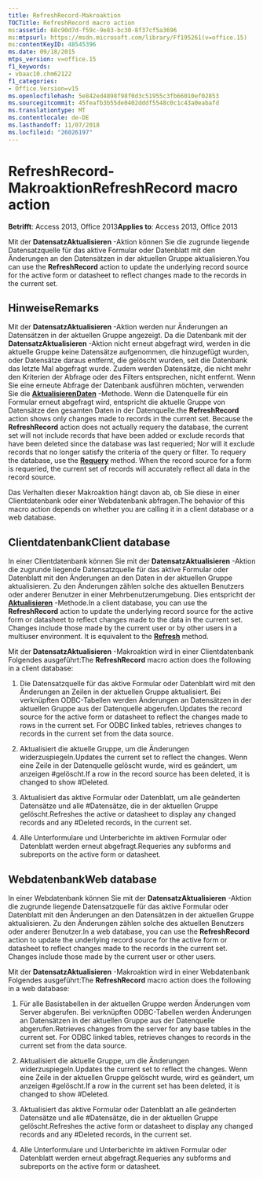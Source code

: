```yaml
---
title: RefreshRecord-Makroaktion
TOCTitle: RefreshRecord macro action
ms:assetid: 68c90d7d-f59c-9e83-bc30-8f37cf5a3696
ms:mtpsurl: https://msdn.microsoft.com/library/Ff195261(v=office.15)
ms:contentKeyID: 48545396
ms.date: 09/18/2015
mtps_version: v=office.15
f1_keywords:
- vbaac10.chm62122
f1_categories:
- Office.Version=v15
ms.openlocfilehash: 5e842ed4898f98f0d3c51955c3fb66010ef02853
ms.sourcegitcommit: 45feafb3b55de0402dddf5548c0c1c43a0eabafd
ms.translationtype: MT
ms.contentlocale: de-DE
ms.lasthandoff: 11/07/2018
ms.locfileid: "26026197"
---
```

# <a name="refreshrecord-macro-action"></a><span data-ttu-id="c79c4-102">RefreshRecord-Makroaktion</span><span class="sxs-lookup"><span data-stu-id="c79c4-102">RefreshRecord macro action</span></span>


<span data-ttu-id="c79c4-103">**Betrifft**: Access 2013, Office 2013</span><span class="sxs-lookup"><span data-stu-id="c79c4-103">**Applies to**: Access 2013, Office 2013</span></span>

<span data-ttu-id="c79c4-104">Mit der **DatensatzAktualisieren** -Aktion können Sie die zugrunde liegende Datensatzquelle für das aktive Formular oder Datenblatt mit den Änderungen an den Datensätzen in der aktuellen Gruppe aktualisieren.</span><span class="sxs-lookup"><span data-stu-id="c79c4-104">You can use the **RefreshRecord** action to update the underlying record source for the active form or datasheet to reflect changes made to the records in the current set.</span></span>

## <a name="remarks"></a><span data-ttu-id="c79c4-105">Hinweise</span><span class="sxs-lookup"><span data-stu-id="c79c4-105">Remarks</span></span>

<span data-ttu-id="c79c4-p101">Mit der **DatensatzAktualisieren** -Aktion werden nur Änderungen an Datensätzen in der aktuellen Gruppe angezeigt. Da die Datenbank mit der **DatensatzAktualisieren** -Aktion nicht erneut abgefragt wird, werden in die aktuelle Gruppe keine Datensätze aufgenommen, die hinzugefügt wurden, oder Datensätze daraus entfernt, die gelöscht wurden, seit die Datenbank das letzte Mal abgefragt wurde. Zudem werden Datensätze, die nicht mehr den Kriterien der Abfrage oder des Filters entsprechen, nicht entfernt. Wenn Sie eine erneute Abfrage der Datenbank ausführen möchten, verwenden Sie die **[AktualisierenDaten](requery-macro-action.md)** -Methode. Wenn die Datenquelle für ein Formular erneut abgefragt wird, entspricht die aktuelle Gruppe von Datensätze den gesamten Daten in der Datenquelle.</span><span class="sxs-lookup"><span data-stu-id="c79c4-p101">the **RefreshRecord** action shows only changes made to records in the current set. Because the **RefreshRecord** action does not actually requery the database, the current set will not include records that have been added or exclude records that have been deleted since the database was last requeried; Nor will it exclude records that no longer satisfy the criteria of the query or filter. To requery the database, use the **[Requery](requery-macro-action.md)** method. When the record source for a form is requeried, the current set of records will accurately reflect all data in the record source.</span></span>

<span data-ttu-id="c79c4-110">Das Verhalten dieser Makroaktion hängt davon ab, ob Sie diese in einer Clientdatenbank oder einer Webdatenbank abfragen.</span><span class="sxs-lookup"><span data-stu-id="c79c4-110">The behavior of this macro action depends on whether you are calling it in a client database or a web database.</span></span>

## <a name="client-database"></a><span data-ttu-id="c79c4-111">Clientdatenbank</span><span class="sxs-lookup"><span data-stu-id="c79c4-111">Client database</span></span>

<span data-ttu-id="c79c4-p102">In einer Clientdatenbank können Sie mit der **DatensatzAktualisieren** -Aktion die zugrunde liegende Datensatzquelle für das aktive Formular oder Datenblatt mit den Änderungen an den Daten in der aktuellen Gruppe aktualisieren. Zu den Änderungen zählen solche des aktuellen Benutzers oder anderer Benutzer in einer Mehrbenutzerumgebung. Dies entspricht der **[Aktualisieren](https://docs.microsoft.com/office/vba/api/Access.Form.Refresh)** -Methode.</span><span class="sxs-lookup"><span data-stu-id="c79c4-p102">In a client database, you can use the **RefreshRecord** action to update the underlying record source for the active form or datasheet to reflect changes made to the data in the current set. Changes include those made by the current user or by other users in a multiuser environment. It is equivalent to the **[Refresh](https://docs.microsoft.com/office/vba/api/Access.Form.Refresh)** method.</span></span>

<span data-ttu-id="c79c4-115">Mit der **DatensatzAktualisieren** -Makroaktion wird in einer Clientdatenbank Folgendes ausgeführt:</span><span class="sxs-lookup"><span data-stu-id="c79c4-115">The **RefreshRecord** macro action does the following in a client database:</span></span>

1.  <span data-ttu-id="c79c4-p103">Die Datensatzquelle für das aktive Formular oder Datenblatt wird mit den Änderungen an Zeilen in der aktuellen Gruppe aktualisiert. Bei verknüpften ODBC-Tabellen werden Änderungen an Datensätzen in der aktuellen Gruppe aus der Datenquelle abgerufen.</span><span class="sxs-lookup"><span data-stu-id="c79c4-p103">Updates the record source for the active form or datasheet to reflect the changes made to rows in the current set. For ODBC linked tables, retrieves changes to records in the current set from the data source.</span></span>

2.  <span data-ttu-id="c79c4-118">Aktualisiert die aktuelle Gruppe, um die Änderungen widerzuspiegeln.</span><span class="sxs-lookup"><span data-stu-id="c79c4-118">Updates the current set to reflect the changes.</span></span> <span data-ttu-id="c79c4-119">Wenn eine Zeile in der Datenquelle gelöscht wurde, wird es geändert, um anzeigen \#gelöscht.</span><span class="sxs-lookup"><span data-stu-id="c79c4-119">If a row in the record source has been deleted, it is changed to show \#Deleted.</span></span>

3.  <span data-ttu-id="c79c4-120">Aktualisiert das aktive Formular oder Datenblatt, um alle geänderten Datensätze und alle \#Datensätze, die in der aktuellen Gruppe gelöscht.</span><span class="sxs-lookup"><span data-stu-id="c79c4-120">Refreshes the active or datasheet to display any changed records and any \#Deleted records, in the current set.</span></span>

4.  <span data-ttu-id="c79c4-121">Alle Unterformulare und Unterberichte im aktiven Formular oder Datenblatt werden erneut abgefragt.</span><span class="sxs-lookup"><span data-stu-id="c79c4-121">Requeries any subforms and subreports on the active form or datasheet.</span></span>

## <a name="web-database"></a><span data-ttu-id="c79c4-122">Webdatenbank</span><span class="sxs-lookup"><span data-stu-id="c79c4-122">Web database</span></span>

<span data-ttu-id="c79c4-p105">In einer Webdatenbank können Sie mit der **DatensatzAktualisieren** -Aktion die zugrunde liegende Datensatzquelle für das aktive Formular oder Datenblatt mit den Änderungen an den Datensätzen in der aktuellen Gruppe aktualisieren. Zu den Änderungen zählen solche des aktuellen Benutzers oder anderer Benutzer.</span><span class="sxs-lookup"><span data-stu-id="c79c4-p105">In a web database, you can use the **RefreshRecord** action to update the underlying record source for the active form or datasheet to reflect changes made to the records in the current set. Changes include those made by the current user or other users.</span></span>

<span data-ttu-id="c79c4-125">Mit der **DatensatzAktualisieren** -Makroaktion wird in einer Webdatenbank Folgendes ausgeführt:</span><span class="sxs-lookup"><span data-stu-id="c79c4-125">The **RefreshRecord** macro action does the following in a web database:</span></span>

1.  <span data-ttu-id="c79c4-p106">Für alle Basistabellen in der aktuellen Gruppe werden Änderungen vom Server abgerufen. Bei verknüpften ODBC-Tabellen werden Änderungen an Datensätzen in der aktuellen Gruppe aus der Datenquelle abgerufen.</span><span class="sxs-lookup"><span data-stu-id="c79c4-p106">Retrieves changes from the server for any base tables in the current set. For ODBC linked tables, retrieves changes to records in the current set from the data source.</span></span>

2.  <span data-ttu-id="c79c4-128">Aktualisiert die aktuelle Gruppe, um die Änderungen widerzuspiegeln.</span><span class="sxs-lookup"><span data-stu-id="c79c4-128">Updates the current set to reflect the changes.</span></span> <span data-ttu-id="c79c4-129">Wenn eine Zeile in der aktuellen Gruppe gelöscht wurde, wird es geändert, um anzeigen \#gelöscht.</span><span class="sxs-lookup"><span data-stu-id="c79c4-129">If a row in the current set has been deleted, it is changed to show \#Deleted.</span></span>

3.  <span data-ttu-id="c79c4-130">Aktualisiert das aktive Formular oder Datenblatt an alle geänderten Datensätze und alle \#Datensätze, die in der aktuellen Gruppe gelöscht.</span><span class="sxs-lookup"><span data-stu-id="c79c4-130">Refreshes the active form or datasheet to display any changed records and any \#Deleted records, in the current set.</span></span>

4.  <span data-ttu-id="c79c4-131">Alle Unterformulare und Unterberichte im aktiven Formular oder Datenblatt werden erneut abgefragt.</span><span class="sxs-lookup"><span data-stu-id="c79c4-131">Requeries any subforms and subreports on the active form or datasheet.</span></span>

